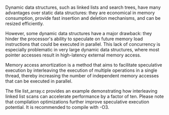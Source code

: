 Dynamic data structures, such as linked lists and search trees, have many advantages over static data structures: they are economical in memory consumption, provide fast insertion and deletion mechanisms, and can be resized efficiently.

However, some dynamic data structures have a major drawback: they hinder the processor's ability to speculate on future memory load instructions that could be executed in parallel. This lack of concurrency is especially problematic in very large dynamic data structures, where most pointer accesses result in high-latency external memory access.

Memory access amortization is a method that aims to facilitate speculative execution by interleaving the execution of multiple operations in a single thread, thereby increasing the number of independent memory accesses that can be executed in parallel.

The file list_array.c provides an example demonstrating how interleaving linked list scans can accelerate performance by a factor of ten. Please note that compilation optimizations further improve speculative execution potential. It is recommended to compile with -O3.
